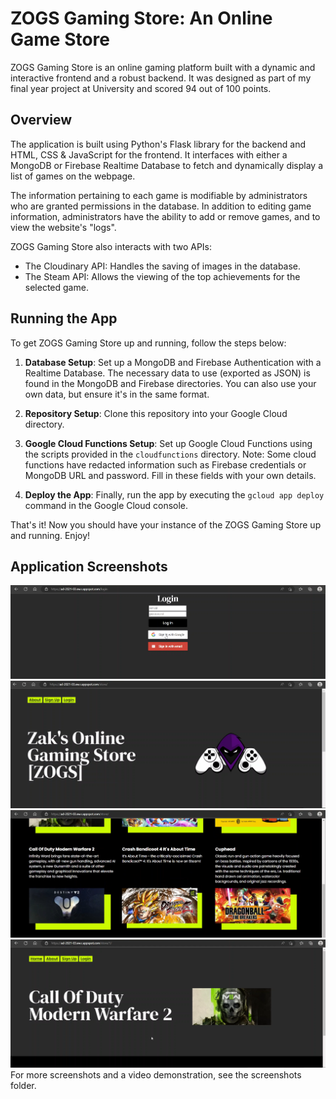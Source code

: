 # ZOGS Gaming Store: An Online Game Store

ZOGS Gaming Store is an online gaming platform built with a dynamic and interactive frontend and a robust backend. It was designed as part of my final year project at University and scored 94 out of 100 points. 

## Overview

The application is built using Python's Flask library for the backend and HTML, CSS & JavaScript for the frontend. It interfaces with either a MongoDB or Firebase Realtime Database to fetch and dynamically display a list of games on the webpage. 

The information pertaining to each game is modifiable by administrators who are granted permissions in the database. In addition to editing game information, administrators have the ability to add or remove games, and to view the website's "logs".

ZOGS Gaming Store also interacts with two APIs:
- The Cloudinary API: Handles the saving of images in the database.
- The Steam API: Allows the viewing of the top achievements for the selected game.

## Running the App

To get ZOGS Gaming Store up and running, follow the steps below:

1. **Database Setup**: Set up a MongoDB and Firebase Authentication with a Realtime Database. The necessary data to use (exported as JSON) is found in the MongoDB and Firebase directories. You can also use your own data, but ensure it's in the same format.

2. **Repository Setup**: Clone this repository into your Google Cloud directory.

3. **Google Cloud Functions Setup**: Set up Google Cloud Functions using the scripts provided in the `cloudfunctions` directory. Note: Some cloud functions have redacted information such as Firebase credentials or MongoDB URL and password. Fill in these fields with your own details.

4. **Deploy the App**: Finally, run the app by executing the `gcloud app deploy` command in the Google Cloud console.

That's it! Now you should have your instance of the ZOGS Gaming Store up and running. Enjoy!


## Application Screenshots
<img
  src="/screenshots/login.png"
  alt="Login Page Screenshot"
  title="Login Page"
  style="display: inline-block; margin: 0 auto;">
  <img
  src="/screenshots/main-page.png"
  alt="Main Page Screenshot"
  title="Main Page"
  style="display: inline-block; margin: 0 auto;">
   <img
  src="/screenshots/list-of-games.png"
  alt="List Of Games Screenshot"
  title="List Of Games"
  style="display: inline-block; margin: 0 auto;">
  <img
  src="/screenshots/game-page.png"
  alt="Game Page Screenshot"
  title="Game Page"
  style="display: inline-block; margin: 0 auto;">
For more screenshots and a video demonstration, see the screenshots folder.

